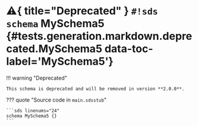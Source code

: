 # :warning:{ title="Deprecated" } `#!sds schema` MySchema5 {#tests.generation.markdown.deprecated.MySchema5 data-toc-label='MySchema5'}

!!! warning "Deprecated"

    This schema is deprecated and will be removed in version **2.0.0**.

??? quote "Source code in `main.sdsstub`"

    ```sds linenums="24"
    schema MySchema5 {}
    ```
